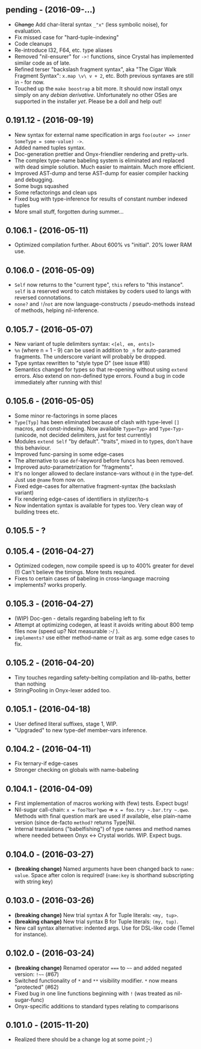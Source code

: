## pending - (2016-09-...) ##

* ~~Change~~ Add char-literal syntax `_"x"` (less symbolic noise), for evaluation.
* Fix missed case for "hard-tuple-indexing"
* Code cleanups
* Re-introduce I32, F64, etc. type aliases
* Removed "nil-ensurer" for `->!` functions, since Crystal has implemented similar code as of late.
* Refined terser "backslash fragment syntax", aka "The Cigar Walk Fragment Syntax": `x.map \v\ v + 2`, etc. Both previous syntaxes are still in - for now.
* Touched up the `make boostrap` a bit more. It should now install onyx simply on any _debian derivative_. Unfortunately no other OSes are supported in the installer _yet_. Please be a doll and help out!


## 0.191.12 - (2016-09-19) ##

* New syntax for external name specification in args `foo(outer => inner SomeType = some-value) ->`.
* Added named tuples syntax.
* Doc-generation prettier and Onyx-friendlier rendering and pretty-urls.
* The complex type-name babeling system is eliminated and replaced with dead simple solution. Much easier to maintain. Much more efficient.
* Improved AST-dump and terse AST-dump for easier compiler hacking and debugging.
* Some bugs squashed
* Some refactorings and clean ups
* Fixed bug with type-inference for results of constant number indexed tuples
* More small stuff, forgotten during summer...


## 0.106.1 - (2016-05-11) ##

* Optimized compilation further. About 600% vs "initial". 20% lower RAM use.


## 0.106.0 - (2016-05-09) ##

* `Self` now returns to the "current type", `this` refers to "this instance". `self` is a reserved word to catch mistakes by coders used to langs with reversed connotations.
* `none?` and `!`/`not` are now language-constructs / pseudo-methods instead of methods, helping nil-inference.


## 0.105.7 - (2016-05-07) ##

* New variant of tuple delimiters syntax: `<[el, em, ents]>`
* `%n` (where n = 1 - 9) can be used in addition to `_n` for auto-paramed fragments. The underscore variant will probably be dropped.
* Type syntax rewritten to "style type D" (see issue #18)
* Semantics changed for types so that re-opening without using `extend` errors. Also extend on non-defined type errors. Found a bug in code immediately after running with this!


## 0.105.6 - (2016-05-05) ##

* Some minor re-factorings in some places
* `Type[Typ]` has been eliminated because of clash with type-level `[]` macros, and const-indexing. Now available `Type<Typ>` and `Type‹Typ›` (unicode, not decided delimiters, just for test currently)
* Modules `extend Self` "by default". "traits", mixed in to types, don't have this behaviour.
* Improved func-parsing in some edge-cases
* The alternative to use `def`-keyword before funcs has been removed.
* Improved auto-parametrization for "fragments".
* It's no longer allowed to declare instance-vars without `@` in the type-def. Just use `@name` from now on.
* Fixed edge-cases for alternative fragment-syntax (the backslash variant)
* Fix rendering edge-cases of identifiers in stylizer/to-s
* Now indentation syntax is available for types too. Very clean way of building trees etc.


## 0.105.5 - ? ##

## 0.105.4 - (2016-04-27) ##

* Optimized codegen, now compile speed is up to 400% greater for devel (!) Can't believe the timings. More tests required.
* Fixes to certain cases of babeling in cross-language macroing
* implements? works properly.


## 0.105.3 - (2016-04-27) ##

* (WIP) Doc-gen - details regarding babeling left to fix
* Attempt at optimizing codegen, at least it avoids writing about 800 temp files now (speed up? Not measurable :-/ ).
* `implements?` use either method-name or trait as arg. some edge cases to fix.


## 0.105.2 - (2016-04-20) ##

* Tiny touches regarding safety-belting compilation and lib-paths, better than nothing
* StringPooling in Onyx-lexer added too.


## 0.105.1 - (2016-04-18) ##

* User defined literal suffixes, stage 1, WIP.
* "Upgraded" to new type-def member-vars inference.


## 0.104.2 - (2016-04-11) ##

* Fix ternary-if edge-cases
* Stronger checking on globals with name-babeling


## 0.104.1 - (2016-04-09) ##

* First implementation of macros working with (few) tests. Expect bugs!
* Nil-sugar call-chain: `x = foo?bar?qwo` => `x = foo.try ~.bar.try ~.qwo`. Methods with final question mark are used if available, else plain-name version (since de-facto `method?` returns Type|Nil.
* Internal translations ("babelfishing") of type names and method names where needed between Onyx <-> Crystal worlds. WIP. Expect bugs.


## 0.104.0 - (2016-03-27) ##

* **(breaking change)** Named arguments have been changed back to `name: value`. Space after colon is required! (`name:key` is shorthand subscripting with string key)


## 0.103.0 - (2016-03-26) ##

* **(breaking change)** New trial syntax A for Tuple literals: `<my, tup>`.
* **(breaking change)** New trial syntax B for Tuple literals: `(my, tup)`.
* New call syntax alternative: indented args. Use for DSL-like code (Temel for instance).


## 0.102.0 - (2016-03-24) ##

* **(breaking change)** Renamed operator `===` to `~~` and added negated version: `!~~` (#67)
* Switched functionality of `*` and `**` visibility modifier. `*` now means "protected" (#62)
* Fixed bug in one line functions beginning with `!` (was treated as nil-sugar-func)
* Onyx-specific additions to standard types relating to comparisons


## 0.101.0 - (2015-11-20) ##
* Realized there should be a change log at some point ;-)
